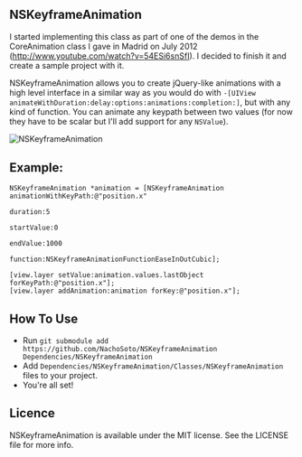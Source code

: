 NSKeyframeAnimation
---------------

I started implementing this class as part of one of the demos in the CoreAnimation class I gave in Madrid on July 2012 (http://www.youtube.com/watch?v=54ESi6snSfI). I decided to finish it and create a sample project with it.

NSKeyframeAnimation allows you to create jQuery-like animations with a high level interface in a similar way as you would do with ```-[UIView animateWithDuration:delay:options:animations:completion:]```, but with any kind of function. You can animate any keypath between two values (for now they have to be scalar but I'll add support for any ```NSValue```).

<img src="http://cl.ly/image/171Y2J302H2K/iOS%20Simulator%20Screen%20shot%20Aug%2012,%202012%2011.05.22%20PM.png" alt="NSKeyframeAnimation" title="NSKeyframeAnimation" style="display:block; margin: 10px auto 30px auto;" class="center">

## Example:
```objc
NSKeyframeAnimation *animation = [NSKeyframeAnimation animationWithKeyPath:@"position.x"
                                                                  duration:5
                                                                startValue:0
                                                                  endValue:1000
                                                                  function:NSKeyframeAnimationFunctionEaseInOutCubic];

[view.layer setValue:animation.values.lastObject forKeyPath:@"position.x"];
[view.layer addAnimation:animation forKey:@"position.x"];
```

## How To Use
- Run ```git submodule add https://github.com/NachoSoto/NSKeyframeAnimation Dependencies/NSKeyframeAnimation```
- Add ```Dependencies/NSKeyframeAnimation/Classes/NSKeyframeAnimation``` files to your project.
- You're all set!

## Licence
NSKeyframeAnimation is available under the MIT license. See the LICENSE file for more info.